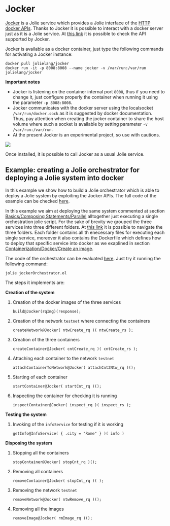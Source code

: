 # Jocker

[Jocker](https://github.com/jolie/jocker) is a Jolie service which provides a Jolie interface of the [HTTP docker APIs](https://docs.docker.com/engine/api/v1.29/). Thanks to Jocker it is possible to interact with a docker server just as it is a Jolie service. At [this link](https://github.com/jolie/jocker/blob/master/InterfaceAPI.iol) it is possible to check the API supported by Jocker.

Jocker is available as a docker container, just type the following commands for activating a Jocker instance:

```text
docker pull jolielang/jocker
docker run -it -p 8008:8008 --name jocker -v /var/run:/var/run jolielang/jocker
```

**Important notes**

* Jocker is listening on the container internal port `8008`, thus if you need to change it, just configure properly the container when running it using the parameter `-p 8008:8008`.
* Jocker communicates with the docker server using the localsocket `/var/run/docker.sock` as it is suggested by docker documentation. Thus, pay attention when creating the jocker container to share the host volume where such a socket is available by setting parameter `-v /var/run:/var/run`.
* At the present Jocker is an experimental project, so use with cautions.

![](../../../../.gitbook/assets/jocker.png)

Once installed, it is possible to call Jocker as a usual Jolie service.

## Example: creating a Jolie orchestrator for deploying a Jolie system into docker

In this example we show how to build a Jolie orchestrator which is able to deploy a Jolie system by exploiting the Jocker APIs. The full code of the example can be checked [here](https://github.com/jolie/examples/tree/master/06_containers/05_jocker).

In this example we aim at deploying the same system commented at section [Basics/Composing Statements/Parallel](https://jolielang.gitbook.io/docs/basics/composing_statements#parallel) alltogether just executing a single orchestration jolie script. For the sake of brevity we grouped the three services into three different folders. At [this link](https://github.com/jolie/examples/tree/master/06_containers/05_jocker/services) it is possible to navigate the three folders. Each folder contains all th enecessary files for executing each single service, moreover it also contains the Dockerfile which defines how to deploy that specific service into docker as we exaplined in section [Containerization/Docker/Create an image](https://jolielang.gitbook.io/docs/containerization/docker#creating-a-docker-image).

The code of the orchestrator can be evaluated [here](https://github.com/jolie/examples/blob/master/06_containers/05_jocker/jockerOrchestrator.ol). Just try it running the following command:

```text
jolie jockerOrchestrator.ol
```

The steps it implements are:

**Creation of the system**

1. Creation of the docker images of the three services

   ```jolie
   build@Jocker(rqImg)(response);
   ```

2. Creation of the network `testnet` where connecting the containers

   ```jolie
   createNetwork@Jocker( ntwCreate_rq )( ntwCreate_rs );
   ```

3. Creation of the three containers

   ```jolie
   createContainer@Jocker( cntCreate_rq )( cntCreate_rs );
   ```

4. Attaching each container to the network `testnet`

   ```jolie
   attachContainerToNetwork@Jocker( attachCnt2Ntw_rq )();
   ```

5. Starting of each container

   ```jolie
   startContainer@Jocker( startCnt_rq )();
   ```

6. Inspecting the container for checking it is running

   ```jolie
   inspectContainer@Jocker( inspect_rq )( inspect_rs );
   ```

**Testing the system**

1. Invoking of the `infoService` for testing if it is working

   ```jolie
   getInfo@InfoService( { .city = "Rome" } )( info )
   ```

**Disposing the system**

1. Stopping all the containers

   ```jolie
   stopContainer@Jocker( stopCnt_rq )();
   ```

2. Removing all containers

   ```jolie
   removeContainer@Jocker( stopCnt_rq )( );
   ```

3. Removing the network `testnet`

   ```jolie
   removeNetwork@Jocker( ntwRemove_rq )();
   ```

4. Removing all the images

   ```jolie
   removeImage@Jocker( rmImage_rq )();
   ```
